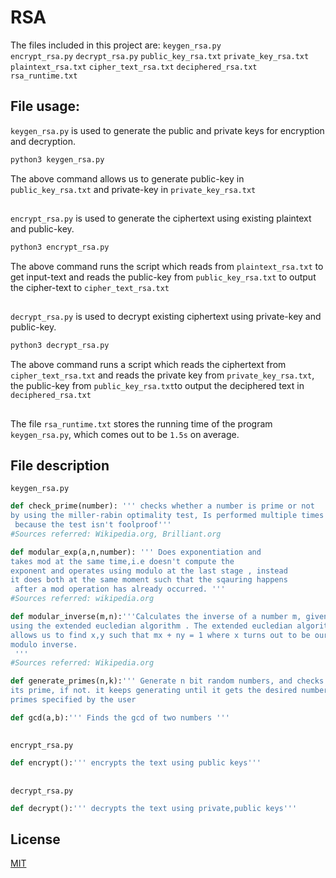 # RSA


The files included in this project are:
```keygen_rsa.py```  
```encrypt_rsa.py```
```decrypt_rsa.py```
```public_key_rsa.txt```
```private_key_rsa.txt```
```plaintext_rsa.txt```
```cipher_text_rsa.txt```
```deciphered_rsa.txt```
```rsa_runtime.txt```


## File usage:  
```keygen_rsa.py```   is used to generate the public and private keys for encryption and decryption.  
```bash
python3 keygen_rsa.py
```  
The above command allows us to generate public-key in ```public_key_rsa.txt```  and private-key in ```private_key_rsa.txt```
##

```encrypt_rsa.py```  is used to generate the ciphertext using existing plaintext and public-key.  
```bash
python3 encrypt_rsa.py
```  
The above command runs the script which reads from ```plaintext_rsa.txt``` to get input-text and reads the public-key from ```public_key_rsa.txt``` to output the cipher-text to ```cipher_text_rsa.txt```

##
  
```decrypt_rsa.py``` is used to decrypt existing ciphertext using private-key and public-key.
```bash
python3 decrypt_rsa.py
```
The above command runs a script which reads the ciphertext from ```cipher_text_rsa.txt``` and reads the private key from ```private_key_rsa.txt```, the public-key from ```public_key_rsa.txt```to output the deciphered text in ```deciphered_rsa.txt```

##
The file ```rsa_runtime.txt``` stores the running time of the program  ```keygen_rsa.py```, which comes out to be ```1.5s``` on average. 


## File description 
```keygen_rsa.py```  


```python
def check_prime(number): ''' checks whether a number is prime or not
by using the miller-rabin optimality test, Is performed multiple times
 because the test isn't foolproof'''
#Sources referred: Wikipedia.org, Brilliant.org
```

```python
def modular_exp(a,n,number): ''' Does exponentiation and 
takes mod at the same time,i.e doesn't compute the 
exponent and operates using modulo at the last stage , instead
it does both at the same moment such that the sqauring happens
 after a mod operation has already occurred. '''
#Sources referred: wikipedia.org
```

```python
def modular_inverse(m,n):'''Calculates the inverse of a number m, given modulo n 
using the extended eucledian algorithm . The extended eucledian algorithm
allows us to find x,y such that mx + ny = 1 where x turns out to be our 
modulo inverse.
 '''
#Sources referred: Wikipedia.org
```

```python
def generate_primes(n,k):''' Generate n bit random numbers, and checks whether 
its prime, if not. it keeps generating until it gets the desired number of 
primes specified by the user
```

```python
def gcd(a,b):''' Finds the gcd of two numbers '''
```

##
```encrypt_rsa.py```
```python
def encrypt():''' encrypts the text using public keys'''
```
##
```decrypt_rsa.py```
```python
def decrypt():''' decrypts the text using private,public keys'''
```  



## License
[MIT](https://choosealicense.com/licenses/mit/)
